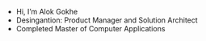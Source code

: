 - Hi, I’m Alok Gokhe
- Desingantion: Product Manager and Solution Architect
- Completed Master of Computer Applications

<!---
Experienced Software Developer, Senior Software Developer, Technical Lead, Product Manager and Solution Architect with over 14 years of experience in leading software development teams, implementing agile methodologies, and delivering high-quality software solutions. Strong leadership, problem-solving, and collaboration skills. Passionate about driving innovation and ensuring the highest level of product quality. MCA Degree in Computer Science from the Pune University.Guiding the Software development team to ensure the development backlogs is populated and prioritized so that software requirements are satisfied within cost and schedule constraints.
--->
